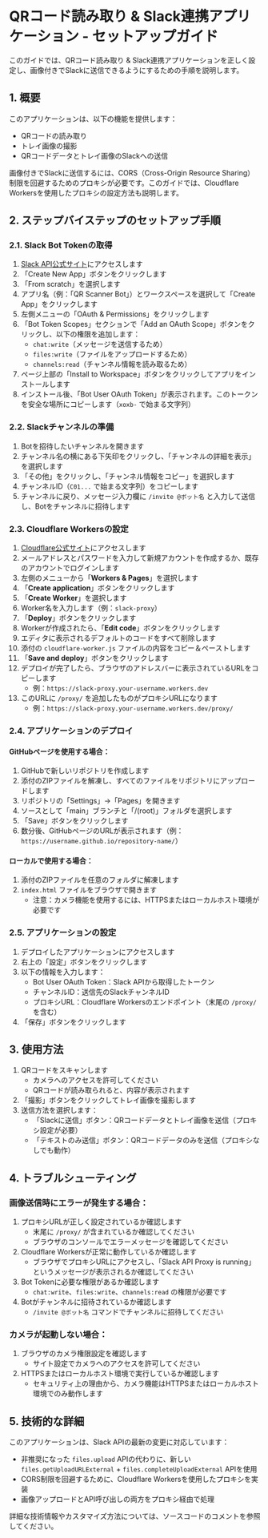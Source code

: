 # QRコード読み取り & Slack連携アプリケーション - セットアップガイド

このガイドでは、QRコード読み取り & Slack連携アプリケーションを正しく設定し、画像付きでSlackに送信できるようにするための手順を説明します。

## 1. 概要

このアプリケーションは、以下の機能を提供します：

- QRコードの読み取り
- トレイ画像の撮影
- QRコードデータとトレイ画像のSlackへの送信

画像付きでSlackに送信するには、CORS（Cross-Origin Resource Sharing）制限を回避するためのプロキシが必要です。このガイドでは、Cloudflare Workersを使用したプロキシの設定方法も説明します。

## 2. ステップバイステップのセットアップ手順

### 2.1. Slack Bot Tokenの取得

1. [Slack API公式サイト](https://api.slack.com/apps)にアクセスします
2. 「Create New App」ボタンをクリックします
3. 「From scratch」を選択します
4. アプリ名（例：「QR Scanner Bot」）とワークスペースを選択して「Create App」をクリックします
5. 左側メニューの「OAuth & Permissions」をクリックします
6. 「Bot Token Scopes」セクションで「Add an OAuth Scope」ボタンをクリックし、以下の権限を追加します：
   - `chat:write`（メッセージを送信するため）
   - `files:write`（ファイルをアップロードするため）
   - `channels:read`（チャンネル情報を読み取るため）
7. ページ上部の「Install to Workspace」ボタンをクリックしてアプリをインストールします
8. インストール後、「Bot User OAuth Token」が表示されます。このトークンを安全な場所にコピーします（`xoxb-` で始まる文字列）

### 2.2. Slackチャンネルの準備

1. Botを招待したいチャンネルを開きます
2. チャンネル名の横にある下矢印をクリックし、「チャンネルの詳細を表示」を選択します
3. 「その他」をクリックし、「チャンネル情報をコピー」を選択します
4. チャンネルID（`C01...` で始まる文字列）をコピーします
5. チャンネルに戻り、メッセージ入力欄に `/invite @ボット名` と入力して送信し、Botをチャンネルに招待します

### 2.3. Cloudflare Workersの設定

1. [Cloudflare公式サイト](https://dash.cloudflare.com/sign-up)にアクセスします
2. メールアドレスとパスワードを入力して新規アカウントを作成するか、既存のアカウントでログインします
3. 左側のメニューから「**Workers & Pages**」を選択します
4. 「**Create application**」ボタンをクリックします
5. 「**Create Worker**」を選択します
6. Worker名を入力します（例：`slack-proxy`）
7. 「**Deploy**」ボタンをクリックします
8. Workerが作成されたら、「**Edit code**」ボタンをクリックします
9. エディタに表示されるデフォルトのコードをすべて削除します
10. 添付の `cloudflare-worker.js` ファイルの内容をコピー＆ペーストします
11. 「**Save and deploy**」ボタンをクリックします
12. デプロイが完了したら、ブラウザのアドレスバーに表示されているURLをコピーします
    - 例：`https://slack-proxy.your-username.workers.dev`
13. このURLに `/proxy/` を追加したものがプロキシURLになります
    - 例：`https://slack-proxy.your-username.workers.dev/proxy/`

### 2.4. アプリケーションのデプロイ

#### GitHubページを使用する場合：

1. GitHubで新しいリポジトリを作成します
2. 添付のZIPファイルを解凍し、すべてのファイルをリポジトリにアップロードします
3. リポジトリの「Settings」→「Pages」を開きます
4. ソースとして「main」ブランチと「/(root)」フォルダを選択します
5. 「Save」ボタンをクリックします
6. 数分後、GitHubページのURLが表示されます（例：`https://username.github.io/repository-name/`）

#### ローカルで使用する場合：

1. 添付のZIPファイルを任意のフォルダに解凍します
2. `index.html` ファイルをブラウザで開きます
   - 注意：カメラ機能を使用するには、HTTPSまたはローカルホスト環境が必要です

### 2.5. アプリケーションの設定

1. デプロイしたアプリケーションにアクセスします
2. 右上の「設定」ボタンをクリックします
3. 以下の情報を入力します：
   - Bot User OAuth Token：Slack APIから取得したトークン
   - チャンネルID：送信先のSlackチャンネルID
   - プロキシURL：Cloudflare Workersのエンドポイント（末尾の `/proxy/` を含む）
4. 「保存」ボタンをクリックします

## 3. 使用方法

1. QRコードをスキャンします
   - カメラへのアクセスを許可してください
   - QRコードが読み取られると、内容が表示されます
2. 「撮影」ボタンをクリックしてトレイ画像を撮影します
3. 送信方法を選択します：
   - 「Slackに送信」ボタン：QRコードデータとトレイ画像を送信（プロキシ設定が必要）
   - 「テキストのみ送信」ボタン：QRコードデータのみを送信（プロキシなしでも動作）

## 4. トラブルシューティング

### 画像送信時にエラーが発生する場合：

1. プロキシURLが正しく設定されているか確認します
   - 末尾に `/proxy/` が含まれているか確認してください
   - ブラウザのコンソールでエラーメッセージを確認してください
2. Cloudflare Workersが正常に動作しているか確認します
   - ブラウザでプロキシURLにアクセスし、「Slack API Proxy is running」というメッセージが表示されるか確認してください
3. Bot Tokenに必要な権限があるか確認します
   - `chat:write`、`files:write`、`channels:read` の権限が必要です
4. Botがチャンネルに招待されているか確認します
   - `/invite @ボット名` コマンドでチャンネルに招待してください

### カメラが起動しない場合：

1. ブラウザのカメラ権限設定を確認します
   - サイト設定でカメラへのアクセスを許可してください
2. HTTPSまたはローカルホスト環境で実行しているか確認します
   - セキュリティ上の理由から、カメラ機能はHTTPSまたはローカルホスト環境でのみ動作します

## 5. 技術的な詳細

このアプリケーションは、Slack APIの最新の変更に対応しています：

- 非推奨になった `files.upload` APIの代わりに、新しい `files.getUploadURLExternal` + `files.completeUploadExternal` APIを使用
- CORS制限を回避するために、Cloudflare Workersを使用したプロキシを実装
- 画像アップロードとAPI呼び出しの両方をプロキシ経由で処理

詳細な技術情報やカスタマイズ方法については、ソースコードのコメントを参照してください。
